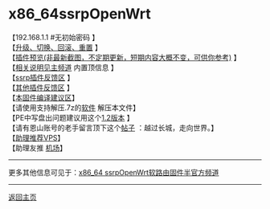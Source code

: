 # x86_64ssrpOpenWrt

【192.168.1.1 #无初始密码 】       
【[升级、切换、回滚、重置](https://t.me/OpenWRTcn/48) 】     
【[插件预览(非最新截图，不定期更新，短期内容大概不变，可供你参考)](https://github.com/boduoyejieyi666/whonolikeboduoyejieyi/blob/main/ssrp/bio/1.png) 】       
【[相关说明见主频道](https://t.me/OpenWRTcn) 内置顶信息 】                
【[ssrp插件反馈区](https://github.com/fw876/helloworld/issues) 】              
【[其他插件反馈区](https://github.com/coolsnowwolf/lede/issues) 】               
【[本固件编译建议区](https://github.com/KFERMercer/OpenWrt/issues)】          
【请使用支持解压.7z的[软件](https://cn.bandisoft.com/bandizip/) 解压本文件】      
【PE中写盘出问题建议用这个[1.2版本](https://t.me/OpenWRTcn/8) 】      
【请有恩山账号的老手留言顶下这个[帖子](https://www.right.com.cn/forum/thread-4053643-1-1.html) ：越过长城，走向世界。】      
【[助理推荐VPS](https://github.com/boduoyejieyi666/whonolikeboduoyejieyi/blob/main/MyFanFan.md)】            
【助理友推 [机场](https://github.com/boduoyejieyi666/whonolikeboduoyejieyi/blob/main/youlian/jichang.md)】            

---------------------------------------    
更多其他信息可见于：[x86_64 ssrpOpenWrt软路由固件半官方频道](https://t.me/ssrpOpenWRT)            

---------------------------------------                      

[返回主页](https://github.com/boduoyejieyi666/whonolikeboduoyejieyi/blob/main/README.md)        

